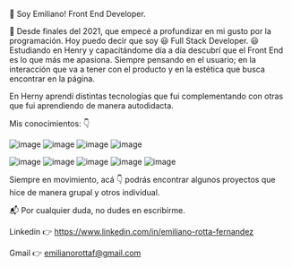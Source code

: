 👋 Soy Emiliano! Front End Developer.

🌱 Desde finales del 2021, que empecé a profundizar en mi gusto por la programación. Hoy puedo decir que soy :smiley: Full Stack Developer. :smiley:
Estudiando en Henry y capacitándome día a día descubrí que el Front End es lo que más me apasiona. 
Siempre pensando en el usuario; en la interacción que va a tener con el producto y en la estética que busca encontrar en la página.

En Herny aprendí distintas tecnologías que fui complementando con otras que fui aprendiendo de manera autodidacta. 

Mis conocimientos: :point_down:

![image](https://user-images.githubusercontent.com/95652037/179283540-6603e5eb-72f2-40e9-9230-f518a7da5f4f.png)
![image](https://user-images.githubusercontent.com/95652037/179283732-17edfa1b-0dc2-483e-ac8f-50a37ffb7b65.png)
![image](https://user-images.githubusercontent.com/95652037/179284136-8f3a46d8-a386-422d-ae2d-29f4da047982.png)
![image](https://user-images.githubusercontent.com/95652037/179284152-a808c825-c8aa-4771-b8b7-a564768a595e.png)

![image](https://user-images.githubusercontent.com/95652037/179284079-688c716e-010e-43c1-8cbc-8ac868f070d9.png)
![image](https://user-images.githubusercontent.com/95652037/179284100-f3de90cf-965a-4285-9bfc-a9dfdcf9b1a7.png)
![image](https://user-images.githubusercontent.com/95652037/179284182-6ab112fc-eb66-43ad-bbf2-9323ac659992.png)
![image](https://user-images.githubusercontent.com/95652037/179284193-08017275-2f34-4a2e-962e-696803437201.png)
![image](https://user-images.githubusercontent.com/95652037/179284239-d540b4df-d054-4609-8b16-897b447b831f.png)



Siempre en movimiento, acá :point_down: podrás encontrar algunos proyectos que hice de manera grupal y otros individual.


:mailbox_with_mail: Por cualquier duda, no dudes en escribirme.

Linkedin :point_right: https://www.linkedin.com/in/emiliano-rotta-fernandez

Gmail :point_right: emilianorottaf@gmail.com
